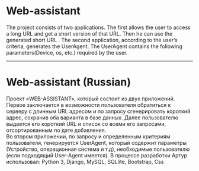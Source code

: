 # Web-assistant 
The project consists of two applications. The first allows the user
to access a long URL and get a short version of that URL.
Then he can use the generated short URL .
The second application, according to the user’s criteria, generates the UserAgent. The UserAgent contains the following parameters(Device, os, etc.) required by the user.


<hr>

# Web-assistant (Russian)
Проект «WEB-ASSISTANT», который
состоит из двух приложений. <br>
Первое заключается в возможности пользователя обратиться к
серверу с длинным URL адресом и по запросу сгенерировать короткий адрес, сохранив оба
варианта в базе данных. Далее пользователю выдается его короткий URL и список со всеми
его запросами, отсортированным по дате добавления. <br>
Во втором приложении, по запросу и
определенным критериям пользователя, генерируется UserAgent, который содержит
параметры (Устройство, операционная система и т.д), необходимые пользователю (если
подходящий User-Agent имеется). В процессе разработки Артур использовал: Python 3,
Django, MySQL, SQLlite, Bootstrap, Сss
